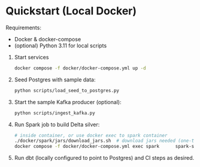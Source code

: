 # Quickstart (Local Docker)

Requirements:
- Docker & docker-compose
- (optional) Python 3.11 for local scripts

1. Start services
   ```bash
   docker compose -f docker/docker-compose.yml up -d
   ```

2. Seed Postgres with sample data:
   ```bash
   python scripts/load_seed_to_postgres.py
   ```

3. Start the sample Kafka producer (optional):
   ```bash
   python scripts/ingest_kafka.py
   ```

4. Run Spark job to build Delta silver:
   ```bash
   # inside container, or use docker exec to spark container
   ./docker/spark/jars/download_jars.sh  # download jars needed (one-time)
   docker compose -f docker/docker-compose.yml exec spark      spark-submit --packages io.delta:delta-core_2.12:2.4.0 /opt/jobs/bronze_to_silver_delta.py
   ```

5. Run dbt (locally configured to point to Postgres) and CI steps as desired.
